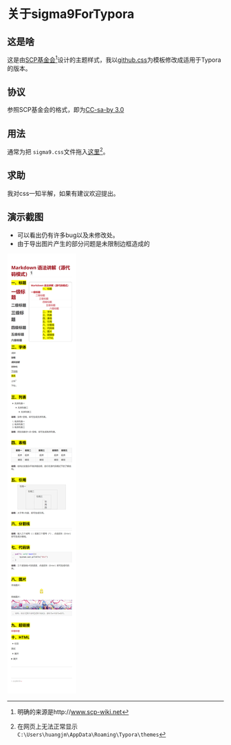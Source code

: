 # 关于sigma9ForTypora #

## 这是啥 ##

这是由[SCP基金会](http://scp-wiki-cn.wikidot.com/)[^cn]设计的主题样式，我以[github.css](https://github.com/typora/typora-default-themes/blob/master/themes/github.css)为模板修改成适用于Typora的版本。

## 协议 ##

参照SCP基金会的格式，即为[CC-sa-by 3.0](LICENSE.md)

## 用法 ##

通常为把 `sigma9.css`文件拖入[这里](C:\Users\huangjm\AppData\Roaming\Typora\themes)[^？]。

## 求助 ##

我对css一知半解，如果有建议欢迎提出。

## 演示截图 ##

- 可以看出仍有许多bug以及未修改处。
- 由于导出图片产生的部分问题是未限制边框造成的

![test](test.png)

[^cn]:明确的来源是http://www.scp-wiki.net

[^？]:在网页上无法正常显示`C:\Users\huangjm\AppData\Roaming\Typora\themes`

